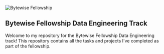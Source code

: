 ![Bytewise Fellowship](https://www.google.com.pk/url?sa=i&url=https%3A%2F%2Fwww.facebook.com%2Fbytewiseltd%2F&psig=AOvVaw0c8LyTCgNn3zi4qPcNk6r-&ust=1719455525732000&source=images&cd=vfe&opi=89978449&ved=0CBEQjRxqFwoTCOCb_5Kd-IYDFQAAAAAdAAAAABAE)
## Bytewise Fellowship Data Engineering Track
Welcome to my repository for the Bytewise Fellowship Data Engineering track! This repository contains all the tasks and projects I've completed as part of the fellowship.
